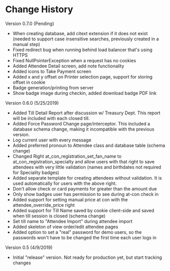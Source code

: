 # Change History

Version 0.7.0 (Pending)
- When creating database, add citext extension if it does not exist (needed to support case insensitive searches,
  previously created in a manual step)
- Fixed redirect bug when running behind load balancer that's using HTTPS
- Fixed NullPointerException when a request has no cookies
- Added Attendee Detail screen, add note functionality
- Added icons to Take Payment screen
- Added x and y offset on Printer selection page, support for storing offset in cookie
- Badge generation/printing from server
- Show badge image during checkin, added download badge PDF link

Version 0.6.0 (5/25/2019)
- Added Till Detail Report after discussion w/ Treasury Dept. This report will be included with each
  closed till.
- Added Force Password Change page/interceptor. This included a database schema change, making it incompatible
  with the previous version.
- Log current user with every message
- Added preferred pronoun to Attendee class and database table (schema change)
- Changed Right at_con_registration_set_fan_name to at_con_registration_specialty and allow users with that right to
  save attendees with very little validation (names and birthdates not required for Speciality badges)
- Added separate template for creating attendees without validation. It is used automatically for users with the 
  above right.
- Don't allow check or card payments for greater than the amount due
- Only show badges user has permission to see during at-con check in
- Added support for setting manual price at con with the attendee_override_price right
- Added support for Till Name saved by cookie client-side and saved when till session is closed (schema change)
- Set till name to "Attendee Import" during attendee import
- Added skeleton of view order/edit attendee pages
- Added option to set a "real" password for demo users, so the passwords won't have to be changed the first time
  each user logs in

Version 0.5 (4/9/2019)
- Initial "release" version. Not ready for production yet, but start tracking changes